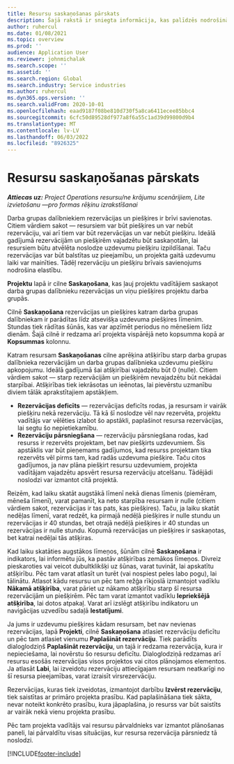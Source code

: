 ```yaml
---
title: Resursu saskaņošanas pārskats
description: Šajā rakstā ir sniegta informācija, kas palīdzēs nodrošināt, ka projektu resursu rezervācijas un projektu piešķire ir saskaņoti.
author: ruhercul
ms.date: 01/08/2021
ms.topic: overview
ms.prod: ''
audience: Application User
ms.reviewer: johnmichalak
ms.search.scope: ''
ms.assetid: ''
ms.search.region: Global
ms.search.industry: Service industries
ms.author: ruhercul
ms.dyn365.ops.version: ''
ms.search.validFrom: 2020-10-01
ms.openlocfilehash: eaad9187f08be810d730f5a8ca6411ecee85bbc4
ms.sourcegitcommit: 6cfc50d89528df977a8f6a55c1ad39d99800d9b4
ms.translationtype: MT
ms.contentlocale: lv-LV
ms.lasthandoff: 06/03/2022
ms.locfileid: "8926325"
---
```

# <a name="resource-reconciliation-overview"></a>Resursu saskaņošanas pārskats

_**Attiecas uz:** Project Operations resursu/ne krājumu scenārijiem, Lite izvietošanu —pro formas rēķinu izrakstīšanai_

Darba grupas dalībniekiem rezervācijas un piešķires ir brīvi savienotas. Citiem vārdiem sakot — resursiem var būt piešķires un var nebūt rezervāciju, vai arī tiem var būt rezervācijas un var nebūt piešķiru. Ideālā gadījumā rezervācijām un piešķirēm vajadzētu būt saskaņotām, lai resursiem būtu atvēlēta noslodze uzdevumu piešķiru izpildīšanai. Taču rezervācijas var būt balstītas uz pieejamību, un projekta gaitā uzdevumu laiki var mainīties. Tādēļ rezervāciju un piešķiru brīvais savienojums nodrošina elastību.

**Projektu** lapā ir cilne **Saskaņošana**, kas ļauj projektu vadītājiem saskaņot darba grupas dalībnieku rezervācijas un viņu piešķires projektu darba grupās.

Cilnē **Saskaņošana** rezervācijas un piešķires katram darba grupas dalībniekam ir parādītas līdz atsevišķa uzdevuma piešķires līmenim. Stundas tiek rādītas šūnās, kas var apzīmēt periodus no mēnešiem līdz dienām. Šajā cilnē ir redzama arī projekta vispārējā neto kopsumma kopā ar **Kopsummas** kolonnu.

Katram resursam **Saskaņošanas** cilne aprēķina atšķirību starp darba grupas dalībnieka rezervācijām un darba grupas dalībnieka uzdevumu piešķiru apkopojumu. Ideālā gadījumā šai atšķirībai vajadzētu būt 0 (nulle). Citiem vārdiem sakot — starp rezervācijām un piešķirēm nevajadzētu būt nekādai starpībai. Atšķirības tiek iekrāsotas un ieēnotas, lai pievērstu uzmanību diviem tālāk aprakstītajiem apstākļiem.

- **Rezervācijas deficīts** — rezervācijas deficīts rodas, ja resursam ir vairāk piešķiru nekā rezervāciju. Tā kā šī noslodze vēl nav rezervēta, projektu vadītājs var vēlēties izlabot šo apstākli, paplašinot resursa rezervācijas, lai segtu šo nepietiekamību.
- **Rezervāciju pārsniegšana** — rezervāciju pārsniegšana rodas, kad resurss ir rezervēts projektam, bet nav piešķirts uzdevumiem. Šis apstāklis var būt pieņemams gadījumos, kad resurss projektam tika rezervēts vēl pirms tam, kad radās uzdevuma piešķire. Taču citos gadījumos, ja nav plāna piešķirt resursu uzdevumiem, projekta vadītājam vajadzētu apsvērt resursa rezervāciju atcelšanu. Tādējādi noslodzi var izmantot citā projektā.

Reizēm, kad laiku skatāt augstākā līmenī nekā dienas līmenis (piemēram, mēneša līmenī), varat pamanīt, ka neto starpība resursam ir nulle (citiem vārdiem sakot, rezervācijas ir tas pats, kas piešķires). Taču, ja laiku skatāt nedēļas līmenī, varat redzēt, ka pirmajā nedēļā piešķires ir nulle stundu un rezervācijas ir 40 stundas, bet otrajā nedēļā piešķires ir 40 stundas un rezervācijas ir nulle stundu. Kopumā rezervācijas un piešķires ir saskaņotas, bet katrai nedēļai tās atšķiras.

Kad laiku skatāties augstākos līmeņos, šūnām cilnē **Saskaņošana** ir indikators, lai informētu jūs, ka pastāv atšķirības zemākos līmeņos. Divreiz pieskaroties vai veicot dubultklikšķi uz šūnas, varat tuvināt, lai apskatītu atšķirību. Pēc tam varat atlasīt un turēt (vai nospiest peles labo pogu), lai tālinātu. Atlasot kādu resursu un pēc tam režģa rīkjoslā izmantojot vadīklu **Nākamā atšķirība**, varat pāriet uz nākamo atšķirību starp šī resursa rezervācijām un piešķirēm. Pēc tam varat izmantot vadīklu **Iepriekšējā atšķirība**, lai dotos atpakaļ. Varat arī izslēgt atšķirību indikatoru un navigācijas uzvedību sadaļā **Iestatījumi**.

Ja jums ir uzdevumu piešķires kādam resursam, bet nav nevienas rezervācijas, lapā **Projekti**, cilnē **Saskaņošana** atlasiet rezervāciju deficītu un pēc tam atlasiet vienumu **Paplašināt rezervāciju**. Tiek parādīts dialoglodziņš **Paplašināt rezervāciju**, un tajā ir redzama rezervācija, kura ir nepieciešama, lai novērstu šo resursu deficītu. Dialoglodziņā redzamas arī resursu esošās rezervācijas visos projektos vai citos plānojamos elementos. Ja atlasāt **Labi**, lai izveidotu rezervāciju attiecīgajam resursam neatkarīgi no šī resursa pieejamības, varat izraisīt virsrezervāciju.

Rezervācijas, kuras tiek izveidotas, izmantojot darbību **Izvērst rezervāciju**, tiek saistītas ar primāro projekta prasību. Kad paplašināšana tiek sākta, nevar noteikt konkrēto prasību, kura jāpaplašina, jo resurss var būt saistīts ar vairāk nekā vienu projekta prasību.

Pēc tam projekta vadītājs vai resursu pārvaldnieks var izmantot plānošanas paneli, lai pārvaldītu visas situācijas, kur resursa rezervācija pārsniedz tā noslodzi.


[!INCLUDE[footer-include](../includes/footer-banner.md)]